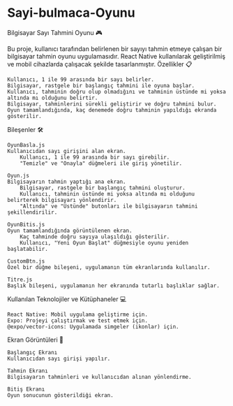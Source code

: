 ﻿# Sayi-bulmaca-Oyunu 
Bilgisayar Sayı Tahmini Oyunu 🎮

Bu proje, kullanıcı tarafından belirlenen bir sayıyı tahmin etmeye çalışan bir bilgisayar tahmin oyunu uygulamasıdır. React Native kullanılarak geliştirilmiş ve mobil cihazlarda çalışacak şekilde tasarlanmıştır.
Özellikler 📋

    Kullanıcı, 1 ile 99 arasında bir sayı belirler.
    Bilgisayar, rastgele bir başlangıç tahmini ile oyuna başlar.
    Kullanıcı, tahminin doğru olup olmadığını ve tahminin üstünde mi yoksa altında mı olduğunu belirtir.
    Bilgisayar, tahminlerini sürekli geliştirir ve doğru tahmini bulur.
    Oyun tamamlandığında, kaç denemede doğru tahminin yapıldığı ekranda gösterilir.

Bileşenler 🛠️

    OyunBasla.js
    Kullanıcıdan sayı girişini alan ekran.
        Kullanıcı, 1 ile 99 arasında bir sayı girebilir.
        "Temizle" ve "Onayla" düğmeleri ile giriş yönetilir.

    Oyun.js
    Bilgisayarın tahmin yaptığı ana ekran.
        Bilgisayar, rastgele bir başlangıç tahmini oluşturur.
        Kullanıcı, tahminin üstünde mi yoksa altında mı olduğunu belirterek bilgisayarı yönlendirir.
        "Altında" ve "Üstünde" butonları ile bilgisayarın tahmini şekillendirilir.

    OyunBitis.js
    Oyun tamamlandığında görüntülenen ekran.
        Kaç tahminde doğru sayıya ulaşıldığı gösterilir.
        Kullanıcı, "Yeni Oyun Başlat" düğmesiyle oyunu yeniden başlatabilir.

    CustomBtn.js
    Özel bir düğme bileşeni, uygulamanın tüm ekranlarında kullanılır.

    Titre.js
    Başlık bileşeni, uygulamanın her ekranında tutarlı başlıklar sağlar.

Kullanılan Teknolojiler ve Kütüphaneler 💻

    React Native: Mobil uygulama geliştirme için.
    Expo: Projeyi çalıştırmak ve test etmek için.
    @expo/vector-icons: Uygulamada simgeler (ikonlar) için.


Ekran Görüntüleri 📱

    Başlangıç Ekranı
    Kullanıcıdan sayı girişi yapılır.

    Tahmin Ekranı
    Bilgisayarın tahminleri ve kullanıcıdan alınan yönlendirme.

    Bitiş Ekranı
    Oyun sonucunun gösterildiği ekran.
    
